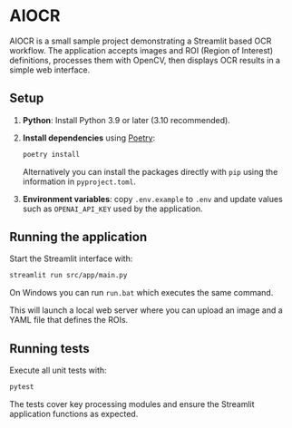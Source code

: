 # AIOCR

AIOCR is a small sample project demonstrating a Streamlit based OCR workflow. The application accepts images and ROI (Region of Interest) definitions, processes them with OpenCV, then displays OCR results in a simple web interface.  

## Setup

1. **Python**: Install Python 3.9 or later (3.10 recommended).
2. **Install dependencies** using [Poetry](https://python-poetry.org/):

   ```bash
   poetry install
   ```
   Alternatively you can install the packages directly with `pip` using the information in `pyproject.toml`.
3. **Environment variables**: copy `.env.example` to `.env` and update values such as `OPENAI_API_KEY` used by the application.

## Running the application

Start the Streamlit interface with:

```bash
streamlit run src/app/main.py
```
On Windows you can run `run.bat` which executes the same command.

This will launch a local web server where you can upload an image and a YAML file that defines the ROIs.

## Running tests

Execute all unit tests with:

```bash
pytest
```

The tests cover key processing modules and ensure the Streamlit application functions as expected.
